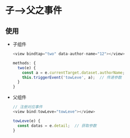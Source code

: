 # 子-->父之事件

## 使用

  - 子组件

    ```js
    <view bindtap="two" data-author-name="12"></view>
    ```

    ```js
    methods: {
      two(e) {
        const a = e.currentTarget.dataset.authorName;
        this.triggerEvent('towLeve', a);  // 传递参数
      }
    }
    ```

  - 父组件

    ```js
    // 注册对应事件
    <view bind:towLeve="towLeve"></view>
    ```

    ```js
    towLeve(e) {
      const datas = e.detail;  // 获取参数
    }
    ```
